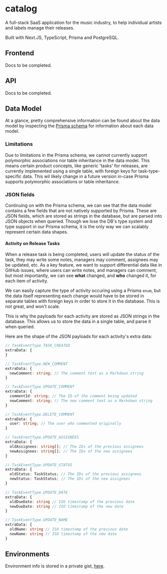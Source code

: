 # catalog

A full-stack SaaS application for the music industry, to help individual artists and labels manage their releases.

Built with Next.JS, TypeScript, Prisma and PostgreSQL.

## Frontend

Docs to be completed.

## API

Docs to be completed.

## Data Model

At a glance, pretty comprehensive information can be found about the data model by inspecting the [Prisma schema]('./prisma/schema.prisma') for information about each data model.

### Limitations

Due to limitations in the Prisma schema, we cannot currently support polymorphic associations nor table inheritance in the data model. This means certain product concepts, like generic 'tasks' for releases, are currently implemented using a single table, with foreign keys for task-type-specific data. This wil likely change in a future version in-case Prisma supports polymorphic associations or table inheritance.

### JSON fields

Continuing on with the Prisma schema, we can see that the data model contains a few fields that are not natively supported by Prisma. These are JSON fields, which are stored as strings in the database, but are parsed into JSON objects when queried. Though we lose the DB's type system and type support in our Prisma schema, it is the only way we can scalably represent certain data shapes.

#### Activity on Release Tasks

When a release task is being completed, users will update the status of the task, they may write some notes, managers may comment, assignees may be updated, etc. As a key feature, we want to support differential data like in GitHub issues, where users can write notes, and managers can comment, but most importantly, we can see **what** changed, and **who** changed it, for each item of activity.

We can easily capture the type of activity occuring using a Prisma `enum`, but the data itself representing each change would have to be stored in separate tables with foreign keys in order to store it in the database. This is not great, and won't scale.

This is why the payloads for each activity are stored as JSON strings in the database. This allows us to store the data in a single table, and parse it when queried.

Here are the shape of the JSON payloads for each activity's extra data:

```ts
// TaskEventType.TASK_CREATED
extraData: {
}

// TaskEventType.NEW_COMMENT
extraData: {
  newComment: string; // The comment text as a Markdown string
}

// TaskEventType.UPDATE_COMMENT
extraData: {
  commentId: string; // The ID of the comment being updated
  newComment: string; // The new comment text as a Markdown string
}

// TaskEventType.DELETE_COMMENT
extraData: {
  user: string; // The user who commented originally
}

// TaskEventType.UPDATE_ASSIGNEES
extraData: {
  oldAssignees: string[]; // The IDs of the previous assignees
  newAssignees: string[]; // The IDs of the new assignees
}

// TaskEventType.UPDATE_STATUS
extraData: {
  oldStatus: TaskStatus; // The IDs of the previous assignees
  newStatus: TaskStatus; // The IDs of the new assignees
}

// TaskEventType.UPDATE_DATE
extraData: {
  oldDueDate: string // ISO timestamp of the previous date
  newDueDate: string // ISO timestamp of the new date
}

// TaskEventType.UPDATE_NAME
extraData: {
  oldName: string // ISO timestamp of the previous date
  newName: string // ISO timestamp of the new date
}
```

## Environments

Environment info is stored in a private gist, [here](https://gist.github.com/tn12787/617d97ef43857cc9db1792d8d39fce11).
